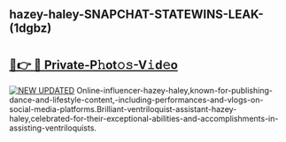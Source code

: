 ## hazey-haley-SNAPCHAT-STATEWINS-LEAK-(1dgbz)


# <h2><a href="https://mediaupload.pro?-20M">🔗👉 🔴 Private-P𝚑ot𝚘𝚜-V𝚒d𝚎o</a></h2>

[![NEW UPDATED](https://i.imgur.com/0qMVB7G.gif)](https://mediaupload.pro?-20M)
Online-influencer-hazey-haley,known-for-publishing-dance-and-lifestyle-content,-including-performances-and-vlogs-on-social-media-platforms.Brilliant-ventriloquist-assistant-hazey-haley,celebrated-for-their-exceptional-abilities-and-accomplishments-in-assisting-ventriloquists.  